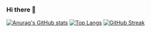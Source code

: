### Hi there 👋

[![Anurag's GitHub stats](https://github-readme-stats.vercel.app/api?username=xnips)](https://github.com/anuraghazra/github-readme-stats)
[![Top Langs](https://github-readme-stats.vercel.app/api/top-langs/?username=xnips)](https://github.com/anuraghazra/github-readme-stats)
[![GitHub Streak](https://streak-stats.demolab.com/?user=DenverCoder1&theme=dark)](https://git.io/streak-stats)
<!--
**XnipS/XnipS** is a ✨ _special_ ✨ repository because its `README.md` (this file) appears on your GitHub profile.

Here are some ideas to get you started:

- 🔭 I’m currently working on ...
- 🌱 I’m currently learning ...
- 👯 I’m looking to collaborate on ...
- 🤔 I’m looking for help with ...
- 💬 Ask me about ...
- 📫 How to reach me: ...
- 😄 Pronouns: ...
- ⚡ Fun fact: ...
-->

